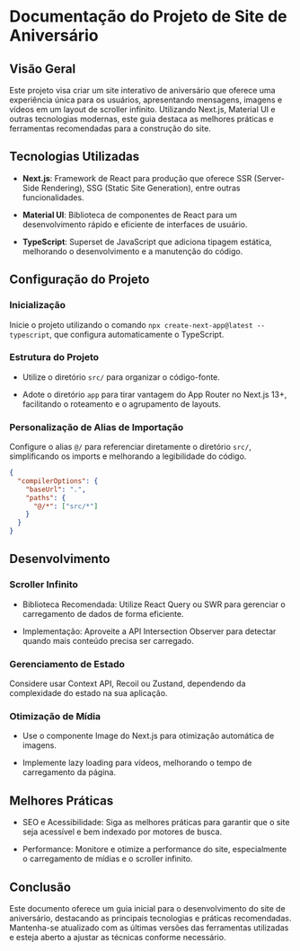 # Documentação do Projeto de Site de Aniversário

## Visão Geral

Este projeto visa criar um site interativo de aniversário que oferece uma
experiência única para os usuários, apresentando mensagens, imagens e vídeos em
um layout de scroller infinito. Utilizando Next.js, Material UI e outras
tecnologias modernas, este guia destaca as melhores práticas e ferramentas
recomendadas para a construção do site.

## Tecnologias Utilizadas

- **Next.js**: Framework de React para produção que oferece SSR (Server-Side
  Rendering), SSG (Static Site Generation), entre outras funcionalidades.

- **Material UI**: Biblioteca de componentes de React para um desenvolvimento
  rápido e eficiente de interfaces de usuário.

- **TypeScript**: Superset de JavaScript que adiciona tipagem estática,
  melhorando o desenvolvimento e a manutenção do código.

## Configuração do Projeto

### Inicialização

Inicie o projeto utilizando o comando `npx create-next-app@latest --typescript`,
que configura automaticamente o TypeScript.

### Estrutura do Projeto

- Utilize o diretório `src/` para organizar o código-fonte.

- Adote o diretório `app` para tirar vantagem do App Router no Next.js 13+,
  facilitando o roteamento e o agrupamento de layouts.

### Personalização de Alias de Importação

Configure o alias `@/` para referenciar diretamente o diretório `src/`,
simplificando os imports e melhorando a legibilidade do código.

```json
{
  "compilerOptions": {
    "baseUrl": ".",
    "paths": {
      "@/*": ["src/*"]
    }
  }
}
```

## Desenvolvimento

### Scroller Infinito

- Biblioteca Recomendada: Utilize React Query ou SWR para gerenciar o
  carregamento de dados de forma eficiente.

- Implementação: Aproveite a API Intersection Observer para detectar quando mais
  conteúdo precisa ser carregado.

### Gerenciamento de Estado

Considere usar Context API, Recoil ou Zustand, dependendo da complexidade do
estado na sua aplicação.

### Otimização de Mídia

- Use o componente Image do Next.js para otimização automática de imagens.

- Implemente lazy loading para vídeos, melhorando o tempo de carregamento da
  página.

## Melhores Práticas

- SEO e Acessibilidade: Siga as melhores práticas para garantir que o site seja
  acessível e bem indexado por motores de busca.

- Performance: Monitore e otimize a performance do site, especialmente o
  carregamento de mídias e o scroller infinito.

## Conclusão

Este documento oferece um guia inicial para o desenvolvimento do site de
aniversário, destacando as principais tecnologias e práticas recomendadas.
Mantenha-se atualizado com as últimas versões das ferramentas utilizadas e
esteja aberto a ajustar as técnicas conforme necessário.
